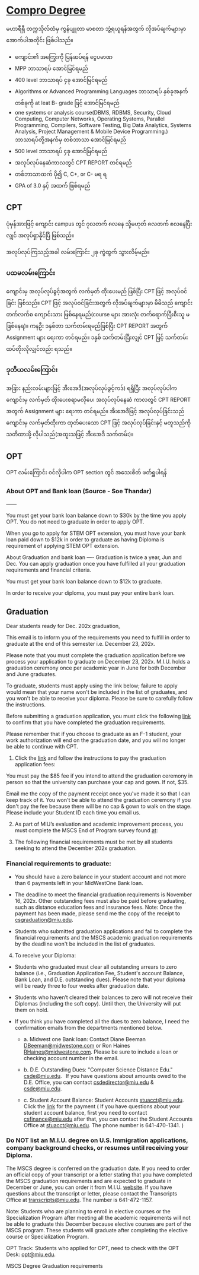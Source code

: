 # [Compro Degree](https://www.cs.miu.edu/mum/mscs-degree-graduation-requirements/)

မဟာရီရှီ တက္ကသိုလ်ထံမှ ကွန်ပျူတာ မာစတာ ဘွဲ့ရယူရန်အတွက် လိုအပ်ချက်များမှာ အောက်ပါအတိုင်း ဖြစ်ပါသည်။

- ကျောင်း၏ အကြွေးကို ပြန်ဆပ်ရန် ငွေပမာဏ
- MPP ဘာသာရပ် အောင်မြင်ရမည်
- 400 level ဘာသာရပ် ၄ခု အောင်မြင်ရမည်
- Algorithms or Advanced Programming Languages ဘာသာရပ် နှစ်ခုအနက် တစ်ခုကို at leat B- grade ဖြင့် အောင်မြင်ရမည်
- one systems or analysis course(DBMS, RDBMS, Security, Cloud Computing, Computer Networks, Operating Systems, Parallel Programming, Compilers, Software Testing, Big Data Analytics, Systems Analysis, Project Management & Mobile Device Programming.) ဘာသာရပ်တို့အနက်မှ တစ်ဘာသာ အောင်မြင်ရမည်
- 500 level ဘာသာရပ် ၄ခု အောင်မြင်ရမည်
- အလုပ်လုပ်နေဆဲကာလတွင် CPT REPORT တင်ရမည်
- တစ်ဘာသာထက် ပို၍ C, C+, or C- မရ ရ
- GPA of 3.0 နှင့် အထက် ဖြစ်ရမည်

## CPT

ပုံမှန်အားဖြင့် ကျောင်း campus တွင် ၇လတက် ၈လနေ သို့မဟုတ် ၈လတက် ၈လနေပြီးလျှင် အလုပ်ရှာနိုင်ပြီ ဖြစ်သည်။

အလုပ်လုပ်ကြသည့်အခါ လမ်းကြောင်း ၂ခု ကွဲထွက် သွားလိမ့်မည်။

### ပထမလမ်းကြောင်း

ကျောင်းမှ အလုပ်လုပ်ခွင့်အတွက် လက်မှတ် ထိုးပေးမည် ဖြစ်ပြီး CPT ဖြင့် အလုပ်၀င်ခြင်း ဖြစ်သည်။ CPT ဖြင့် အလုပ်၀င်ခြင်းအတွက် လိုအပ်ချက်များမှာ မိမိသည် ကျောင်းတက်လက်စ ကျောင်းသား ဖြစ်နေရမည်(course များ အားလုံး တက်ရောက်ပြီးစီးသူ မဖြစ်နေရ)။ ကနဦး ၁နှစ်တာ သက်တမ်းရမည်ဖြစ်ပြီး CPT REPORT အတွက် Assignment များ ရေးကာ တင်ရမည်။ ၁နှစ် သက်တမ်းပြီးလျှင် CPT ဖြင့် သက်တမ်း ထပ်တိုးလိုလျှင်လည်း ရသည်။

### ဒုတိယလမ်းကြောင်း

အခြား နည်းလမ်းများဖြင့် အီးအေဒီ(အလုပ်လုပ်ခွင့်ကဒ်) ရရှိပြီး အလုပ်လုပ်ပါက ကျောင်းမှ လက်မှတ် ထိုးပေးစရာမလိုပေ၊ အလုပ်လုပ်နေဆဲ ကာလတွင် CPT REPORT အတွက် Assignment များ ရေးကာ တင်ရမည်။ အီးအေဒီဖြင့် အလုပ်လုပ်ခြင်းသည် ကျောင်းမှ လက်မှတ်ထိုးကာ ထုတ်ပေးသော CPT ဖြင့် အလုပ်လုပ်ခြင်းနှင့် မတူသည်ကို သတိထားဖို့ လိုပါသည်(အထူးသဖြင့် အီးအေဒီ သက်တမ်း)။

## OPT

OPT လမ်းကြောင်း ၀င်လိုပါက OPT section တွင် အသေးစိတ် ဖတ်ရှူပါရန်

### About OPT and Bank loan (Source - Soe Thandar)

——

You must get your bank loan balance down to $30k by the time you apply OPT. You do not need to graduate in order to apply OPT.

When you go to apply for STEM OPT extension, you must have your bank loan paid down to $12k in order to graduate as having Diploma is requirement of applying STEM OPT extension.

About Graduation and bank loan
—-
Graduation is twice a year, Jun and Dec.
You can apply graduation once you have fulfilled all your graduation requirements and financial criteria.

You must get your bank loan balance down to $12k to graduate.

In order to receive your diploma, you must pay your entire bank loan.

## Graduation

Dear students ready for Dec. 202x graduation,

This email is to inform you of the requirements you need to fulfill in order to graduate at the end of this semester i.e. December 23, 202x.

Please note that you must complete the graduation application before we process your application to graduate on December 23, 202x.
M.I.U. holds a graduation ceremony once per academic year in June for both December and June graduates.

To graduate, students must apply using the link below; failure to apply would mean that your name won't be included in the list of graduates, and you won't be able to receive your diploma. Please be sure to carefully follow the instructions.

Before submitting a graduation application, you must click the following [link](https://www.cs.miu.edu/mum/mscs-degree-graduation-requirements) to confirm that you have completed the graduation requirements.

Please remember that if you choose to graduate as an F-1 student, your work authorization will end on the graduation date, and you will no longer be able to continue with CPT.

1. Click the [link](https://students.miu.edu/graduation-application) and follow the instructions to pay the graduation application fees:

You must pay the $85 fee if you intend to attend the graduation ceremony in person so that the university can purchase your cap and gown. If not, $35.

Email me the copy of the payment receipt once you've made it so that I can keep track of it. You won't be able to attend the graduation ceremony if you don't pay the fee because there will be no cap & gown to walk on the stage. Please include your Student ID each time you email us.

2. As part of MIU’s evaluation and academic improvement process, you must complete the MSCS End of Program survey found [at](https://app.surveymethods.com/EndUser.aspx?F0D4B8A0F8B1A2A1FA):

3. The following financial requirements must be met by all students seeking to attend the December 202x graduation.

### Financial requirements to graduate:

- You should have a zero balance in your student account and not more than 6 payments left in your MidWestOne Bank loan.

- The deadline to meet the financial graduation requirements is November 16, 202x. Other outstanding fees must also be paid before graduating, such as distance education fees and insurance fees. Note: Once the payment has been made, please send me the copy of the receipt to csgraduation@miu.edu.

- Students who submitted graduation applications and fail to complete the financial requirements and the MSCS academic graduation requirements by the deadline won't be included in the list of graduates.

4. To receive your Diploma:

- Students who graduated must clear all outstanding arrears to zero balance (i.e., Graduation Application Fee, Student's account Balance, Bank Loan, and D.E. outstanding dues). Please note that your diploma will be ready three to four weeks after graduation date.

- Students who haven’t cleared their balances to zero will not receive their Diplomas (including the soft copy). Until then, the University will put them on hold.

- If you think you have completed all the dues to zero balance, I need the confirmation emails from the departments mentioned below.

  - a. Midwest one Bank loan: Contact Diane Beeman DBeeman@midwestone.com or Ron Haines <RHaines@midwestone.com>. Please be sure to include a loan or checking account number in the email.

  - b. D.E. Outstanding Dues: "Computer Science Distance Edu." csde@miu.edu.  
    If you have questions about amounts owed to the D.E. Office, you can contact csdedirector@miu.edu & csde@miu.edu.

  - c. Student Account Balance: Student Accounts stuacct@miu.edu. Click the [link](https://students.miu.edu/finances/payment) for the payment ( If you have questions about your student account balance, first you need to contact csfinance@miu.edu after that, you can contact the Student Accounts Office at stuacct@miu.edu. The phone number is 641-470-1341. )

### Do NOT list an M.I.U. degree on U.S. Immigration applications, company background checks, or resumes until receiving your Diploma.

The MSCS degree is conferred on the graduation date. If you need to order an official copy of your transcript or a letter stating that you have completed the MSCS graduation requirements and are expected to graduate in December or June, you can order it from M.I.U. [website](https://students.miu.edu/transcript-and-verification-requests). If you have questions about the transcript or letter, please contact the Transcripts Office at transcripts@miu.edu. The number is 641-472-1157.

Note: Students who are planning to enroll in elective courses or the Specialization Program after meeting all the academic requirements will not be able to graduate this December because elective courses are part of the MSCS program. These students will graduate after completing the elective course or Specialization Program.

OPT Track: Students who applied for OPT, need to check with the OPT Desk: opt@miu.edu.

MSCS Degree Graduation requirements
